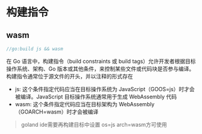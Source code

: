 # 构建指令

## wasm

```go
//go:build js && wasm
```

在 Go 语言中，构建指令（build constraints 或 build tags）允许开发者根据目标操作系统、架构、Go 版本或其他条件，来控制某些文件或代码块是否参与编译。构建指令通常位于源文件的开头，并以注释的形式存在


- js: 这个条件指定代码应当在目标操作系统为 JavaScript（GOOS=js）时才会被编译。JavaScript 目标操作系统通常用于生成 WebAssembly 代码
- wasm: 这个条件指定代码应当在目标架构为 WebAssembly（GOARCH=wasm）时才会被编译

> goland ide需要再构建目标中设置 os=js arch=wasm方可使用